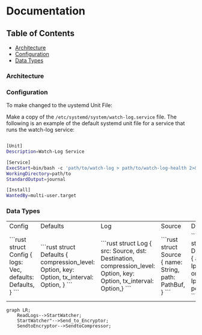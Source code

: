 

# Documentation

## Table of Contents
- [Architecture](#architecture)
- [Configuration](#configuration)
- [Data Types](#data-types)

### Architecture


### Configuration
To make changed to the uystemd Unit File:

Make a copy of the `/etc/systemd/system/watch-log.service` file. The following is an example of the default systemd unit file for a service that runs the watch-log service:

```bash

[Unit]
Description=Watch-Log Service

[Service]
ExecStart=bin/bash -c 'path/to/watch-log > path/to/watch-log-health 2>&1'
WorkingDirectory=path/to
StandardOutput=journal

[Install]
WantedBy=multi-user.target
```


### Data Types

<table>
<tr>
<td>Config</td>
<td>Defaults</td>
<td>Log</td>
<td>Source</td>
<td>Destination</td>
</tr>
<tr>
<td>
```rust
struct Config {
    logs: Vec<Log>,
    defaults: Defaults,
}
```
</td>
<td>
```rust
struct Defaults {
    compression_level: Option<u8>,
    key: Option<PathBuf>,
    tx_interval: Option<String>,
}
```
</td>
<td>
```rust
struct Log {
   src: Source,
   dst: Destination,
   compression_level: Option<u8>,
   key: Option<PathBuf>,
   tx_interval: Option<String>,}
```
</td>
<td>
```rust
struct Source {
    name: String,
    path: PathBuf,
}
```
</td>
<td>
```rust
struct Destination {
    address: IpV4Addr or IpV6Addr,
    port: u16,
}
```
</td>
</tr>
</table>

```mermaid
graph LR;
    ReadLogs-->StartWatcher;
    StartWatcher"-->Send_to_Encryptor;
    SendtoEncryptor-->SendtoCompressor;
``` 
